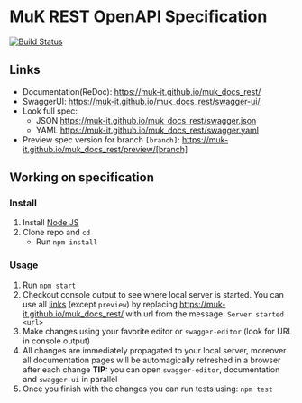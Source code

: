 # MuK REST OpenAPI Specification
[![Build Status](https://travis-ci.org/muk-it/muk_docs_rest.svg?branch=master)](https://travis-ci.org/muk-it/muk_docs_rest)

## Links

- Documentation(ReDoc): https://muk-it.github.io/muk_docs_rest/
- SwaggerUI: https://muk-it.github.io/muk_docs_rest/swagger-ui/
- Look full spec:
    + JSON https://muk-it.github.io/muk_docs_rest/swagger.json
    + YAML https://muk-it.github.io/muk_docs_rest/swagger.yaml
- Preview spec version for branch `[branch]`: https://muk-it.github.io/muk_docs_rest/preview/[branch]

## Working on specification
### Install

1. Install [Node JS](https://nodejs.org/)
2. Clone repo and `cd`
    + Run `npm install`

### Usage

1. Run `npm start`
2. Checkout console output to see where local server is started. You can use all [links](#links) (except `preview`) by replacing https://muk-it.github.io/muk_docs_rest/ with url from the message: `Server started <url>`
3. Make changes using your favorite editor or `swagger-editor` (look for URL in console output)
4. All changes are immediately propagated to your local server, moreover all documentation pages will be automagically refreshed in a browser after each change
**TIP:** you can open `swagger-editor`, documentation and `swagger-ui` in parallel
5. Once you finish with the changes you can run tests using: `npm test`
